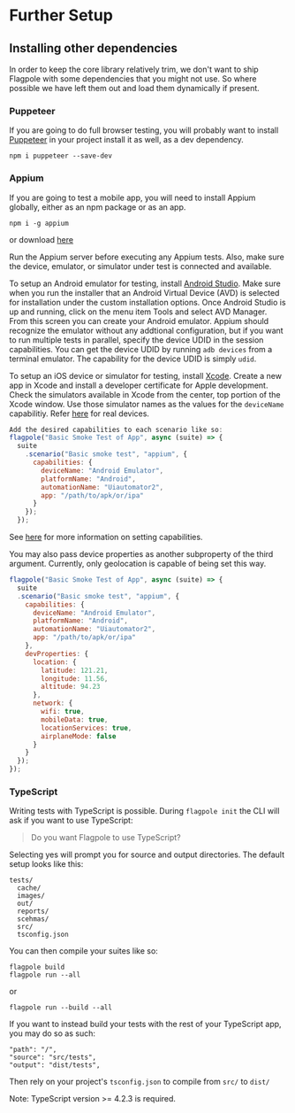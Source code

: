 # Further Setup

## Installing other dependencies

In order to keep the core library relatively trim, we don't want to ship Flagpole with some dependencies that you might not use. So where possible we have left them out and load them dynamically if present.

### Puppeteer

If you are going to do full browser testing, you will probably want to install [Puppeteer](https://pptr.dev/) in your project install it as well, as a dev dependency.

```cli
npm i puppeteer --save-dev
```


### Appium

If you are going to test a mobile app, you will need to install Appium globally, either as an npm package or as an app.

```cli
npm i -g appium
```

or download [here](https://github.com/appium/appium-desktop/releases/latest)

Run the Appium server before executing any Appium tests. Also, make sure the device, emulator, or simulator under test is connected and available.

To setup an Android emulator for testing, install [Android Studio](https://developer.android.com/studio/). Make sure when you run the installer that an Android Virtual Device (AVD) is selected for installation under the custom installation options. Once Android Studio is up and running, click on the menu item Tools and select AVD Manager. From this screen you can create your Android emulator. 
Appium should recognize the emulator without any addtional configuration, but if you want to run multiple tests in parallel, specify the device UDID in the session capabilities.
You can get the device UDID by running `adb devices` from a terminal emulator. The capability for the device UDID is simply `udid`.

To setup an iOS device or simulator for testing, install [Xcode](https://developer.apple.com/xcode/). Create a new app in Xcode and install a developer certificate for Apple development.
Check the simulators available in Xcode from the center, top portion of the Xcode window. Use those simulator names as the values for the `deviceName` capabilitiy.
Refer [here](https://appium.io/docs/en/drivers/ios-xcuitest-real-devices/) for real devices.

```javascript
Add the desired capabilities to each scenario like so:
flagpole("Basic Smoke Test of App", async (suite) => {
  suite
    .scenario("Basic smoke test", "appium", {
      capabilities: {
        deviceName: "Android Emulator",
        platformName: "Android",
        automationName: "Uiautomator2",
        app: "/path/to/apk/or/ipa"
      }
    });
  });
```

See [here](https://appium.io/docs/en/writing-running-appium/caps/) for more information on setting capabilities.

You may also pass device properties as another subproperty of the third argument. Currently, only geolocation is capable of being set this way.

```javascript
flagpole("Basic Smoke Test of App", async (suite) => {
  suite
  .scenario("Basic smoke test", "appium", {
    capabilities: {
      deviceName: "Android Emulator",
      platformName: "Android",
      automationName: "Uiautomator2",
      app: "/path/to/apk/or/ipa"
    },
    devProperties: {
      location: {
        latitude: 121.21,
        longitude: 11.56,
        altitude: 94.23
      },
      network: {
        wifi: true,
        mobileData: true,
        locationServices: true,
        airplaneMode: false
      }
    }
  });
});
```


### TypeScript

Writing tests with TypeScript is possible. During `flagpole init` the CLI will ask if you want to use TypeScript:

> Do you want Flagpole to use TypeScript?

Selecting yes will prompt you for source and output directories. The default setup looks like this:

```
tests/
  cache/
  images/
  out/
  reports/
  scehmas/
  src/
  tsconfig.json
```

You can then compile your suites like so:

```
flagpole build
flagpole run --all
```

or

```
flagpole run --build --all
```

If you want to instead build your tests with the rest of your TypeScript app, you may do so as such:

```
"path": "/",
"source": "src/tests",
"output": "dist/tests",
```

Then rely on your project's `tsconfig.json` to compile from `src/` to `dist/`

Note: TypeScript version >= 4.2.3 is required.
